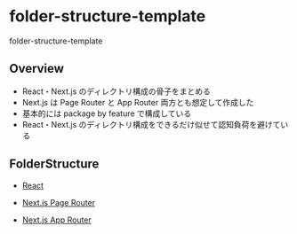 # folder-structure-template

folder-structure-template

## Overview

- React・Next.js のディレクトリ構成の骨子をまとめる
- Next.js は Page Router と App Router 両方とも想定して作成した
- 基本的には package by feature で構成している
- React・Next.js のディレクトリ構成をできるだけ似せて認知負荷を避けている

## FolderStructure

- [React](https://github.com/1zumisawashun/folder-structure-template/blob/main/react-vite/README.md)

- [Next.js Page Router](https://github.com/1zumisawashun/folder-structure-template/blob/main/nextjs-page-router/README.md)

- [Next.js App Router](https://github.com/1zumisawashun/folder-structure-template/blob/main/nextjs-app-router/README.md)
